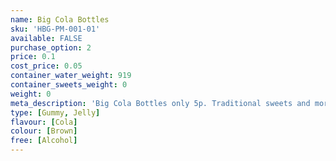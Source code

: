 ```yaml
---
name: Big Cola Bottles
sku: 'HBG-PM-001-01'
available: FALSE
purchase_option: 2
price: 0.1
cost_price: 0.05
container_water_weight: 919
container_sweets_weight: 0
weight: 0
meta_description: 'Big Cola Bottles only 5p. Traditional sweets and more at Humbugs Confectionery Store. Specialists in satisfying your sweet tooth!'
type: [Gummy, Jelly]
flavour: [Cola]
colour: [Brown]
free: [Alcohol]
---
```

